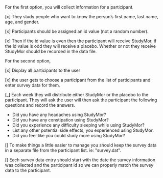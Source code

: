 For the first option, you will collect information for a participant.  

[x] They study people who want to know the person’s first name, last name, age, and gender. 

[x] Participants should be assigned an id value (not a random number).  

[x] Then if the id value is even then the participant will receive StudyMor, if the id value is odd they will receive a placebo.  Whether or not they receive StudyMor should be recorded in the data file.


For the second option, 

[x] Display all participants to the user

[x] the user gets to choose a participant from the list of participants and enter survey data for them. 

[_] Each week they will distribute either StudyMor or the placebo to the participant. They will ask the user will then ask the participant the following questions and record the answers.

- Did you have any headaches using StudyMor?
- Did you have any constipation using StudyMor?
- Did you experience any difficulty sleeping while using StudyMor?
- List any other potential side effects, you experienced using StudyMor.
- Did you feel like you could study more using StudyMor?

[] To make things a little easier to manage you should keep the survey data in a separate file from the participant list. ie: "survey.dat". 

[] Each survey data entry should start with the date the survey information was collected and the participant id so we can properly match the survey data to the participant.